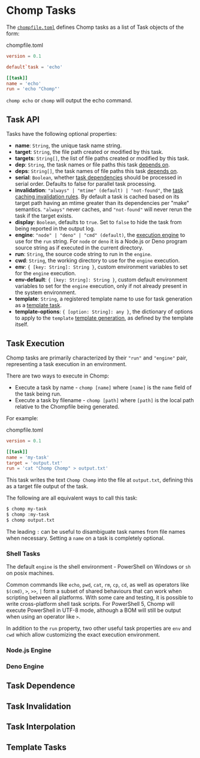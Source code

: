 # Chomp Tasks

The [`chompfile.toml`](chompfile.md) defines Chomp tasks as a list of Task objects of the form:

chompfile.toml
```toml
version = 0.1

default`task = 'echo'

[[task]]
name = 'echo'
run = 'echo "Chomp"'
```

`chomp echo` or `chomp` will output the echo command.

## Task API

Tasks have the following optional properties:

* **name**: `String`, the unique task name string.
* **target**: `String`, the file path created or modified by this task.
* **targets**: `String[]`, the list of file paths created or modified by this task.
* **dep**: `String`, the task names or file paths this task [depends on](#task-dependence).
* **deps**: `String[]`, the task names of file paths this task [depends on](#task-dependence).
* **serial**: `Boolean`, whether [task dependencies](#task-dependence) should be processed in serial order. Defaults to false for parallel task processing.
* **invalidation**: `"always" | "mtime" (default) | "not-found"`, the [task caching invalidation rules](#task-invalidation). By default a task is cached based on its target path having an mtime greater than its dependencies per "make" semantics. `"always"` never caches, and `"not-found"` will never rerun the task if the target exists.
* **display**: `Boolean`, defaults to `true`. Set to `false` to hide the task from being reported in the output log.
* **engine**: `"node" | "deno" | "cmd" (default)`, the [execution engine](#task-execution) to use for the `run` string. For `node` or `deno` it is a Node.js or Deno program source string as if executed in the current directory.
* **run**: `String`, the source code string to run in the `engine`.
* **cwd**: `String`, the working directory to use for the `engine` execution.
* **env**: `{ [key: String]: String }`, custom environment variables to set for the `engine` execution.
* **env-default**: `{ [key: String]: String }`, custom default environment variables to set for the `engine` execution, only if not already present in the system environment.
* **template**: `String`, a registered template name to use for task generation as a [template task](#template-tasks).
* **template-options**: `{ [option: String]: any }`, the dictionary of options to apply to the `template` [template generation](#template-tasks), as defined by the template itself.

## Task Execution

Chomp tasks are primarily characterized by their `"run"` and `"engine"` pair, representing a task execution in an environment.

There are two ways to execute in Chomp:

* Execute a task by name - `chomp [name]` where `[name]` is the `name` field of the task being run.
* Execute a task by filename - `chomp [path]` where `[path]` is the local path relative to the Chompfile being generated.

For example:

chompfile.toml
```toml
version = 0.1

[[task]]
name = 'my-task'
target = 'output.txt'
run = 'cat "Chomp Chomp" > output.txt'
```

This task writes the text `Chomp Chomp` into the file at `output.txt`, defining this as a target file output of the task.

The following are all equivalent ways to call this task:

```sh
$ chomp my-task
$ chomp :my-task
$ chomp output.txt
```

The leading `:` can be useful to disambiguate task names from file names when necessary. Setting a `name` on a task is completely optional.

### Shell Tasks

The default `engine` is the shell environment - PowerShell on Windows or `sh` on posix machines.

Common commands like `echo`, `pwd`, `cat`, `rm`, `cp`, `cd`, as well as operators like `$(cmd)`, `>`, `>>`, `|` form a subset of shared behaviours that can work when scripting between all platforms. With some care and testing, it is possible to write cross-platform shell task scripts. For PowerShell 5, Chomp will execute PowerShell in UTF-8 mode, although a BOM will still be output when using an operator like `>`.

In addition to the `run` property, two other useful task properties are `env` and `cwd` which allow customizing the exact execution environment.

### Node.js Engine

### Deno Engine

## Task Dependence

## Task Invalidation

## Task Interpolation

## Template Tasks

